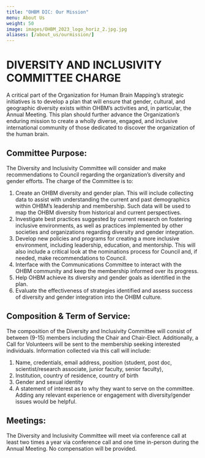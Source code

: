 ```yaml
---
title: "OHBM DIC: Our Mission"
menu: About Us
weight: 50
image: images/OHBM_2023_logo_horiz_2.jpg.jpg
aliases: [/about_us/ourmission/]
---
```


# DIVERSITY AND INCLUSIVITY COMMITTEE CHARGE
 
A critical part of the Organization for Human Brain Mapping’s strategic initiatives is to develop a plan that will ensure that gender, cultural, and geographic diversity exists within OHBM’s activities and, in particular, the Annual Meeting.  This plan should further advance the Organization’s enduring mission to create a wholly diverse, engaged, and inclusive international community of those dedicated to discover the organization of the human brain.  

## Committee Purpose:

The Diversity and Inclusivity Committee will consider and make recommendations to Council regarding the organization’s diversity and gender efforts. The charge of the Committee is to:

1.	Create an OHBM diversity and gender plan.  This will include collecting data to assist with understanding the current and past demographics within OHBM’s leadership and membership. Such data will be used to map the OHBM diversity from historical and current perspectives.
2.	Investigate best practices suggested by current research on fostering inclusive environments, as well as practices implemented by other societies and organizations regarding diversity and gender integration. 
3.	Develop new policies and programs for creating a more inclusive environment, including leadership, education, and mentorship.  This will also include a critical look at the nominations process for Council and, if needed, make recommendations to Council.  
4.	Interface with the Communications Committee to interact with the OHBM community and keep the membership informed over its progress.
5.	Help OHBM achieve its diversity and gender goals as identified in the plan.
6.	Evaluate the effectiveness of strategies identified and assess success of diversity and gender integration into the OHBM culture.


## Composition & Term of Service:

The composition of the Diversity and Inclusivity Committee will consist of between (9-15) members including the Chair and Chair-Elect. Additionally, a Call for Volunteers will be sent to the membership seeking interested individuals.  Information collected via this call will include:
1.	Name, credentials, email address, position (student, post doc, scientist/research associate, junior faculty, senior faculty), 
2.	Institution, country of residence, country of birth
3.	Gender and sexual identity
4.	A statement of interest as to why they want to serve on the committee. Adding any relevant experience or engagement with diversity/gender issues would be helpful.

## Meetings:

The Diversity and Inclusivity Committee will meet via conference call at least two times a year via conference call and one time in-person during the Annual Meeting.  No compensation will be provided. 

